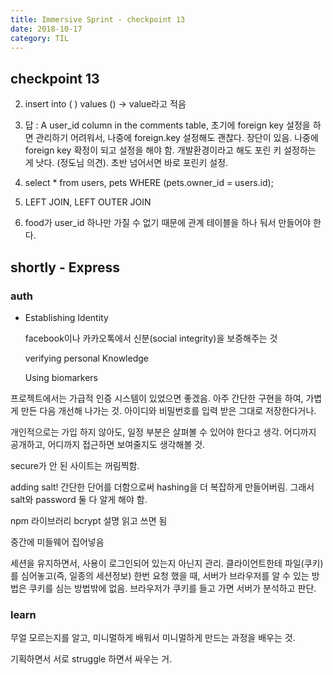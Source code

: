 ```yaml
---
title: Immersive Sprint - checkpoint 13
date: 2018-10-17
category: TIL
---
```


## checkpoint 13

2. insert into ( ) values () -> value라고 적음

3. 답 : A user_id column in the comments table, 초기에 foreign key 설정을 하면 관리하기 어려워서, 나중에 foreign.key 설정해도 괜찮다. 장단이 있음. 나중에 foreign key 확정이 되고 설정을 해야 함. 개발환경이라고 해도 포린 키 설정하는 게 낫다. (정도님 의견). 초반 넘어서면 바로 포린키 설정.
4. select \* from users, pets WHERE (pets.owner_id = users.id);
5. LEFT JOIN, LEFT OUTER JOIN
6. food가 user_id 하나만 가질 수 없기 때문에 관계 테이블을 하나 둬서 만들어야 한다.

## shortly - Express

### auth

- Establishing Identity

  facebook이나 카카오톡에서 신분(social integrity)을 보증해주는 것

  verifying personal Knowledge

  Using biomarkers

프로젝트에서는 가급적 인증 시스템이 있었으면 좋겠음. 아주 간단한 구현을 하여, 가볍게 만든 다음 개선해 나가는 것. 아이디와 비밀번호를 입력 받은 그대로 저장한다거나.

개인적으로는 가입 하지 않아도, 일정 부분은 살펴볼 수 있어야 한다고 생각. 어디까지 공개하고, 어디까지 접근하면 보여줄지도 생각해볼 것.

secure가 안 된 사이트는 꺼림찍함.

adding salt! 간단한 단어를 더함으로써 hashing을 더 복잡하게 만들어버림. 그래서 salt와 password 둘 다 알게 해야 함.

npm 라이브러리 bcrypt 설명 읽고 쓰면 됨

중간에 미들웨어 집어넣음

세션을 유지하면서, 사용이 로그인되어 있는지 아닌지 관리. 클라이언트한테 파일(쿠키)를 심어놓고(즉, 일종의 세션정보) 한번 요청 했을 때, 서버가 브라우저를 알 수 있는 방법은 쿠키를 심는 방법밖에 없음. 브라우저가 쿠키를 들고 가면 서버가 분석하고 판단.

### learn

무얼 모르는지를 알고, 미니멀하게 배워서 미니멀하게 만드는 과정을 배우는 것.

기획하면서 서로 struggle 하면서 싸우는 거.
